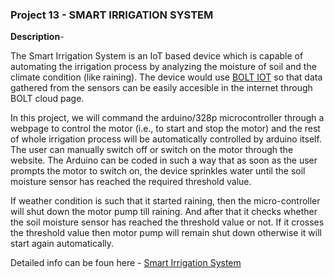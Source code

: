 ### Project 13 - SMART IRRIGATION SYSTEM

__Description__-

The Smart Irrigation System is an IoT based device which is capable of automating the irrigation process by analyzing the moisture of soil and the climate condition (like raining). The device would use [BOLT IOT](https://www.quora.com/What-is-BOLT-IoT) so that data gathered from the sensors can be easily accesible in the internet through BOLT cloud page.

In this project, we will command the arduino/328p microcontroller through a webpage to control the motor (i.e., to start and stop the motor) and the rest of whole irrigation process will be automatically controlled by arduino itself. The user can manually switch off or switch on the motor through the website. The Arduino can be coded in such a way that as soon as the user prompts the motor to switch on, the device sprinkles water until the soil moisture sensor has reached the required threshold value. 

If weather condition is such that it started raining, then the micro-controller will shut down the motor pump till raining. And after that it checks whether the soil moisture sensor has reached the threshold value or not. If it crosses the threshold value then motor pump will remain shut down otherwise it will start again automatically.

Detailed info can be foun here - [Smart Irrigation System](https://www.instructables.com/id/SMART-IRRIGATION-SYSTEM-Using-IoT/)

